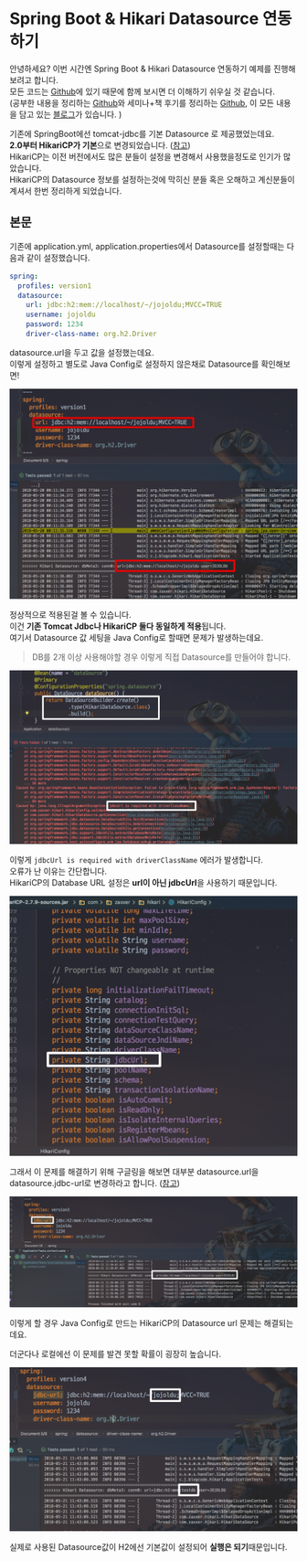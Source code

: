 # Spring Boot & Hikari Datasource 연동하기

안녕하세요? 이번 시간엔 Spring Boot & Hikari Datasource 연동하기 예제를 진행해보려고 합니다.  
모든 코드는 [Github](https://github.com/jojoldu/blog-code/tree/master/springboot-hikari-datasource)에 있기 때문에 함께 보시면 더 이해하기 쉬우실 것 같습니다.  
(공부한 내용을 정리하는 [Github](https://github.com/jojoldu/blog-code)와 세미나+책 후기를 정리하는 [Github](https://github.com/jojoldu/review), 이 모든 내용을 담고 있는 [블로그](http://jojoldu.tistory.com/)가 있습니다. )<br/>

기존에 SpringBoot에선 tomcat-jdbc를 기본 Datasource 로 제공했었는데요.  
**2.0부터 HikariCP가 기본**으로 변경되었습니다. ([참고](https://github.com/spring-projects/spring-boot/wiki/Spring-Boot-2.0-Migration-Guide#configuring-a-datasource))  
HikariCP는 이전 버전에서도 많은 분들이 설정을 변경해서 사용했을정도로 인기가 많았습니다.  
HikariCP의 Datasource 정보를 설정하는것에 막히신 분들 혹은 오해하고 계신분들이 계셔서 한번 정리하게 되었습니다.    
  
## 본문

기존에 application.yml, application.properties에서 Datasource를 설정할때는 다음과 같이 설정했습니다.

```yaml
spring:
  profiles: version1
  datasource:
    url: jdbc:h2:mem://localhost/~/jojoldu;MVCC=TRUE
    username: jojoldu
    password: 1234
    driver-class-name: org.h2.Driver
```

datasource.url을 두고 값을 설정했는데요.  
이렇게 설정하고 별도로 Java Config로 설정하지 않은채로 Datasource를 확인해보면!

![1](./images/1.png)

정상적으로 적용된걸 볼 수 있습니다.  
이건 **기존 Tomcat Jdbc나 HikariCP 둘다 동일하게 적용**됩니다.  
여기서 Datasource 값 세팅을 Java Config로 할때면 문제가 발생하는데요.

> DB를 2개 이상 사용해야할 경우 이렇게 직접 Datasource를 만들어야 합니다.  

![2](./images/2.png)
 
이렇게 ```jdbcUrl is required with driverClassName``` 에러가 발생합니다.  
오류가 난 이유는 간단합니다.  
HikariCP의 Database URL 설정은 **url이 아닌 jdbcUrl**을 사용하기 때문입니다.

![3](./images/3.png)

그래서 이 문제를 해결하기 위해 구글링을 해보면 대부분 datasource.url을 datasource.jdbc-url로 변경하라고 합니다. ([참고](https://stackoverflow.com/a/49141541))

![4](./images/4.png)

이렇게 할 경우 Java Config로 만드는 HikariCP의 Datasource url 문제는 해결되는데요.  

더군다나 로컬에선 이 문제를 발견 못할 확률이 굉장히 높습니다.  

![5](./images/5.png)

실제로 사용된 Datasource값이 H2에선 기본값이 설정되어 **실행은 되기**때문입니다.  


